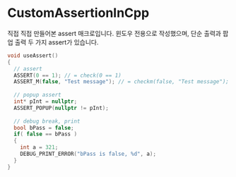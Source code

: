 # CustomAssertionInCpp

직접 직접 만들어본 assert 매크로입니다.
윈도우 전용으로 작성했으며, 단순 출력과 팝업 출력 두 가지 assert가 있습니다.

```c++
void useAssert()
{
  // assert
  ASSERT(0 == 1); // = check(0 == 1)
  ASSERT_M(false, "Test message"); // = checkm(false, "Test message");
  
  // popup assert
  int* pInt = nullptr;
  ASSERT_POPUP(nullptr != pInt);
  
  // debug break, print
  bool bPass = false;
  if( false == bPass )
  {
    int a = 321;
    DEBUG_PRINT_ERROR("bPass is false, %d", a);
  }
}
```
